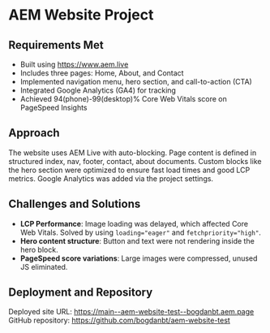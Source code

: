 # AEM Website Project

## Requirements Met

- Built using https://www.aem.live
- Includes three pages: Home, About, and Contact
- Implemented navigation menu, hero section, and call-to-action (CTA)
- Integrated Google Analytics (GA4) for tracking
- Achieved 94(phone)-99(desktop)% Core Web Vitals score on PageSpeed Insights

## Approach

The website uses AEM Live with auto-blocking. Page content is defined in structured index, nav, footer, contact, about documents. Custom blocks like the hero section were optimized to ensure fast load times and good LCP metrics. Google Analytics was added via the project settings.

## Challenges and Solutions

- **LCP Performance**: Image loading was delayed, which affected Core Web Vitals. Solved by using `loading="eager"` and `fetchpriority="high"`.
- **Hero content structure**: Button and text were not rendering inside the hero block.
- **PageSpeed score variations**: Large images were compressed, unused JS eliminated.

## Deployment and Repository

Deployed site URL: https://main--aem-website-test--bogdanbt.aem.page
GitHub repository: https://github.com/bogdanbt/aem-website-test

